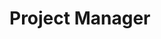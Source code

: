 # Project Manager

<!-- A web app to track implementation of features in a given project. Developed using ASP.NET Core Razor Pages, C# and SQLServer.

## How To Run
### Prerequisites
- MSSQL Server
- Visual Studio or Visual Studio Code
- If running on Visual Studio make sure you have ASP.NET and web development installed in your version of Visual Studio otherwise open the Visual Studio Installer and [install it](https://learn.microsoft.com/en-us/visualstudio/get-started/csharp/tutorial-aspnet-core?view=vs-2022#:~:text=Then%2C%20in%20the,install%20the%20workload.)
- If using Visual Studio Code, make sure you have [.NET 7](https://dotnet.microsoft.com/) and also [C# Extension](https://marketplace.visualstudio.com/items?itemName=ms-dotnettools.csharp) for Visual Studio Code installed.

### Using Visual Studio
- First you need to clone the project to your local pc and open it with Visual Studio.
- Setup your connection string in appsettings.json using the proper format as stipulated in [connectionstrings.com](https://www.connectionstrings.com/sql-server/) e.g. ```"ConnectionStrings": {
    "FeatureDb": "Server=localhost;Database=FeatureDb;Trusted_Connection=True;"
  }```
- Using the Nuget Package Console, run migrations to update your database ```Update-Database```
- You can now run the project and explore

### Using Visual Sudio Code
- First you need to clone the project to your local pc and open the project directory with Visual Studio Code
- Restore depencencies ```dotnet restore```
- Setup your connection string in appsettings.json using the proper format as stipulated in [connectionstrings.com](https://www.connectionstrings.com/sql-server/) e.g. ```"ConnectionStrings": {
    "FeatureDb": "Server=localhost;Database=FeatureDb;Trusted_Connection=True;"
  }```. If on linux you need to setup user name and password, see [connectionstrings.com](https://www.connectionstrings.com/sql-server/)
- [Install dotnet tools](https://learn.microsoft.com/en-us/ef/core/cli/dotnet#installing-the-tools)
- Using your terminal, run migrations to update your database ```dotnet ef database update```
- You can now run the project ```dotnet run``` and explore

## Given Requirements
- [x] You should be able to insert, update and view features.
- [x] All uncompleted features should be displayed on the index page.
- [x] User input should never be empty.
- [x] Features should have 3 levels of priority; low, medium and high.
- [x] Priority should have colors based.
- [x] You should have a page to view history of completed features.
- [x] You should have a separate page to view details of a specific feature.
- [x] Features on the main page should be sorted first by priority then by creation date.

## Skills Developed
- [x] Razor Syntax
- [x] Entity Framework Core
- [x] Dependency Injection

## Resources
- [x] [EF Core Default Values](https://learn.microsoft.com/en-us/ef/core/modeling/generated-properties?tabs=data-annotations#default-values)
 -->
